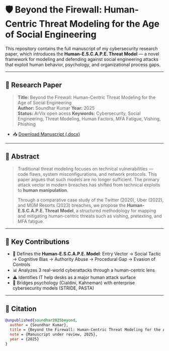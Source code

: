 # 🛡️ Beyond the Firewall: Human-Centric Threat Modeling for the Age of Social Engineering

This repository contains the full manuscript of my cybersecurity research paper, which introduces the **Human-E.S.C.A.P.E. Threat Model** — a novel framework for modeling and defending against social engineering attacks that exploit human behavior, psychology, and organizational process gaps.

---

## 📄 Research Paper

> **Title:** Beyond the Firewall: Human-Centric Threat Modeling for the Age of Social Engineering  
> **Author:** Soundhar Kumar 
> **Year:** 2025  
> **Status:** ArVix open acess
> **Keywords:** Cybersecurity, Social Engineering, Threat Modeling, Human Factors, MFA Fatigue, Vishing, Phishing

- 📥 [Download Manuscript (.docx)](./Beyond-the-Firewall-Research-Paper.docx)

---

## 🧠 Abstract

> Traditional threat modeling focuses on technical vulnerabilities — code flaws, system misconfigurations, and network protocols. This paper argues that such models are no longer sufficient. The primary attack vector in modern breaches has shifted from technical exploits to **human manipulation**.
>
> Through a comparative case study of the Twitter (2020), Uber (2022), and MGM Resorts (2023) breaches, we propose the **Human-E.S.C.A.P.E. Threat Model**, a structured methodology for mapping and mitigating human-centric threats such as vishing, pretexting, and MFA fatigue.

---

## 🔎 Key Contributions

- 📌 Defines the **Human-E.S.C.A.P.E. Model**: Entry Vector → Social Tactic → Cognitive Bias → Authority Abuse → Procedural Gap → Evasion of Controls
- 📊 Analyzes 3 real-world cyberattacks through a human-centric lens
- ⚠️ Identifies IT help desks as a major human attack surface
- 🧠 Bridges psychology (Cialdini, Kahneman) with enterprise cybersecurity models (STRIDE, PASTA)

---

## 🔬 Citation

```bibtex
@unpublished{soundhar2025beyond,
  author = {Soundhar Kumar},
  title = {Beyond the Firewall: Human-Centric Threat Modeling for the Age of Social Engineering},
  note = {Manuscript under review, 2025},
  year = {2025}
}
